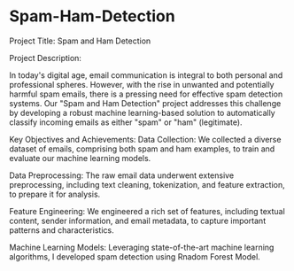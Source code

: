 # Spam-Ham-Detection

Project Title: Spam and Ham Detection

Project Description:

In today's digital age, email communication is integral to both personal and professional spheres. However, with the rise in unwanted and potentially harmful spam emails, there is a pressing need for effective spam detection systems. Our "Spam and Ham Detection" project addresses this challenge by developing a robust machine learning-based solution to automatically classify incoming emails as either "spam" or "ham" (legitimate).

Key Objectives and Achievements:
Data Collection: We collected a diverse dataset of emails, comprising both spam and ham examples, to train and evaluate our machine learning models.

Data Preprocessing: The raw email data underwent extensive preprocessing, including text cleaning, tokenization, and feature extraction, to prepare it for analysis.

Feature Engineering: We engineered a rich set of features, including textual content, sender information, and email metadata, to capture important patterns and characteristics.

Machine Learning Models: Leveraging state-of-the-art machine learning algorithms, I developed spam detection using Rnadom Forest Model.
